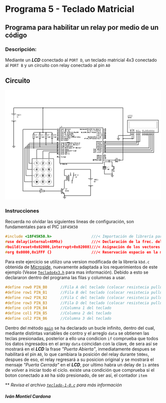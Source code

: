 # Programa 5 - Teclado Matricial
## Programa para habilitar un relay por medio de un código

### Descripción:

Mediante un _**LCD**_ conectado al `PORT D`, un teclado matricial 4x3 conectado al `PORT B` y un circuito con relay conectado al pin `A0`

## Circuito

<p align="center">
  <img src="https://github.com/begeistert/microcontrollers-ccs-c-compiler/blob/main/circuits/teclado_matricial.jpg">
</p>

### Instrucciones

Recuerda no olvidar las siguientes lineas de configuración, son fundamentales para el PIC `18F45K50`

```c
#include <18F45K50.h>                  ///< Importación de librería para el PIC
#use delay(internal=48Mhz)             ///< Declaración de la frec. del Oscilador
#build(reset=0x02000,interrupt=0x02008)///< Asignación de los vectores de reset e interrupción
#org 0x0000,0x1FFF {}                  ///< Reservación espacio en la memoría
```

Para este ejercicio se utilizo una version modificada de la librería `kbd.c` obtenida de [Microside](https://microside.com/portfolio-item/practica-10-ccs-as/), 
nuevamente adaptada a los requerimientos de este ejemplo (Vease [`Teclado4x3.h`](https://github.com/begeistert/microcontrollers-ccs-c-compiler/blob/main/teclado_matricial/Teclado4x3.h) para mas información).
Debido a esto se declararon dentro del programa las filas y columnas a usar.

```c
#define row0 PIN_B0      //Fila A del teclado (colocar resistecia pullup)
#define row1 PIN_B1      //Fila B del teclado (colocar resistecia pullup)
#define row2 PIN_B2      //Fila C del teclado (colocar resistecia pullup)
#define row3 PIN_B3      //Fila D del teclado (colocar resistecia pullup)
#define col0 PIN_B4      //Columna 1 del teclado
#define col1 PIN_B5      //Columna 2 del teclado
#define col2 PIN_B6      //Columna 3 del teclado
```

Dentro del método [`main`](https://github.com/begeistert/microcontrollers-ccs-c-compiler/blob/955a77aec47d7b38fe45dcb9f0f0ef2d24f79b96/teclado_matricial/teclado-1-0.c#L28)
se ha declarado un bucle infinito, dentro del cual, mediante distintas variables de contro y el arreglo `data` se obtienen las teclas presionadas, posterior a ello 
una condicion `if` comprueba que todos los datos ingresados en el array `data` coincidan con la clave, de sera así se mostrará en el _**LCD**_ la frase _"Puerta Abierta"_, 
inmediatamente despues se habilitará el pin `A0`, lo que cambiara la posición del relay durante `500ms`, despues de eso, el relay regresará a su posicion original y se 
mostrará el mensaje _"Puerta Cerrada"_ en el **_LCD_**, por ultimo habra un delay de `1s` antes de volver a iniciar todo el ciclo.
existe una condición que comprueba si el boton conectado a `A0` ha sido presionado, de ser así, el contador `item`

** _Revisa el archivo [`teclado-1-0.c`](https://github.com/begeistert/microcontrollers-ccs-c-compiler/blob/main/teclado_matricial/teclado-1-0.c) para más información_

##### Iván Montiel Cardona
